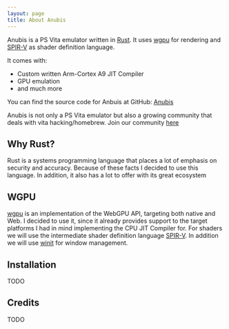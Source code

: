 ```yaml
---
layout: page
title: About Anubis
---
```


Anubis is a PS Vita emulator written in [Rust](https://github.com/rust-lang). It uses [wgpu](https://github.com/gfx-rs/wgpu) for rendering and [SPIR-V](https://www.khronos.org/opengl/wiki/SPIR-V) as shader definition language.

It comes with:
 - Custom written Arm-Cortex A9 JIT Compiler
 - GPU emulation
 - and much more

You can find the source code for Anbuis at GitHub:
[Anubis](https://github.com/anubis-rs/anubis)

Anubis is not only a PS Vita emulator but also a growing community that deals with vita hacking/homebrew.
Join our community [here](https://discord.gg/Kphvzgwdkz)

## Why Rust?
Rust is a systems programming language that places a lot of emphasis on security and accuracy.
Because of these facts I decided to use this language.
In addition, it also has a lot to offer with its great ecosystem

## WGPU
[wgpu](https://github.com/gfx-rs/wgpu) is an implementation of the WebGPU API, targeting both native and Web. I decided to use it, since it already provides support to the target platforms I had in mind implementing the CPU JIT Compiler for.
For shaders we will use the intermediate shader definition language [SPIR-V](https://www.khronos.org/opengl/wiki/SPIR-V).
In addition we will use [winit](https://github.com/rust-windowing/winit) for window management.


## Installation
TODO

## Credits
TODO
